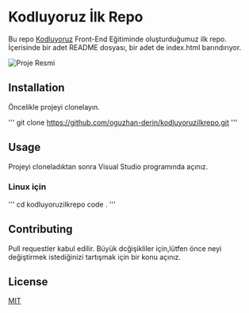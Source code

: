# Kodluyoruz İlk Repo
Bu repo [Kodluyoruz](http://https://www.kodluyoruz.org/) Front-End Eğitiminde oluşturduğumuz ilk repo. İçerisinde bir adet README dosyası, bir adet de index.html barındırıyor.

![Proje Resmi](https://www.google.com/search?q=kodluyoruz&sxsrf=AOaemvKCN83Da80Nv58pvs0Xviamxa4I1w:1633556719409&source=lnms&tbm=isch&sa=X&sqi=2&ved=2ahUKEwiC4Ov_4LbzAhVDSPEDHTt5BjsQ_AUoAXoECAEQAw&biw=768&bih=784&dpr=1.25#imgrc=9e5ActtTc4QcSM)

## Installation
Öncelikle projeyi clonelayın.

'''
git clone https://github.com/oguzhan-derin/kodluyoruzilkrepo.git
'''
## Usage

Projeyi cloneladıktan sonra Visual Studio programında açınız.

### Linux için

'''
cd kodluyoruzilkrepo
code .
'''

## Contributing

Pull requestler kabul edilir. Büyük dcğişikliler için,lütfen önce neyi değiştirmek istediğinizi tartışmak için bir konu açınız.

## License

[MIT](https://github.com/oguzhan-derin/kodluyoruzilkrepo/blob/main/LICENSE)